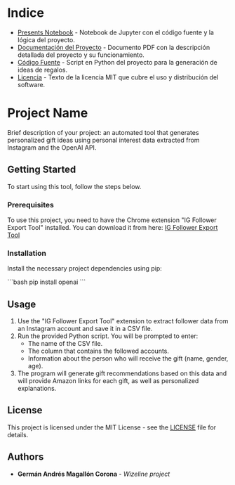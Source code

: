 # Indice

- [Presents Notebook](./Presents.ipynb) - Notebook de Jupyter con el código fuente y la lógica del proyecto.
- [Documentación del Proyecto](./Documentation%20of%20the%20Gift%20Idea%20Generation%20Project.pdf) - Documento PDF con la descripción detallada del proyecto y su funcionamiento.
- [Código Fuente](./Wizeline_christmas_project.py) - Script en Python del proyecto para la generación de ideas de regalos.
- [Licencia](./LICENSE.txt) - Texto de la licencia MIT que cubre el uso y distribución del software.

# Project Name

Brief description of your project: an automated tool that generates personalized gift ideas using personal interest data extracted from Instagram and the OpenAI API.

## Getting Started

To start using this tool, follow the steps below.

### Prerequisites

To use this project, you need to have the Chrome extension "IG Follower Export Tool" installed. You can download it from here: [IG Follower Export Tool](https://ig-follower-extractor.gmapsscraper.com/)

### Installation

Install the necessary project dependencies using pip:

\`\`\`bash
pip install openai
\`\`\`

## Usage

1. Use the "IG Follower Export Tool" extension to extract follower data from an Instagram account and save it in a CSV file.
2. Run the provided Python script. You will be prompted to enter:
   - The name of the CSV file.
   - The column that contains the followed accounts.
   - Information about the person who will receive the gift (name, gender, age).
3. The program will generate gift recommendations based on this data and will provide Amazon links for each gift, as well as personalized explanations.

## License

This project is licensed under the MIT License - see the [LICENSE](LICENSE) file for details.

## Authors

- **Germán Andrés Magallón Corona** - *Wizeline project*
